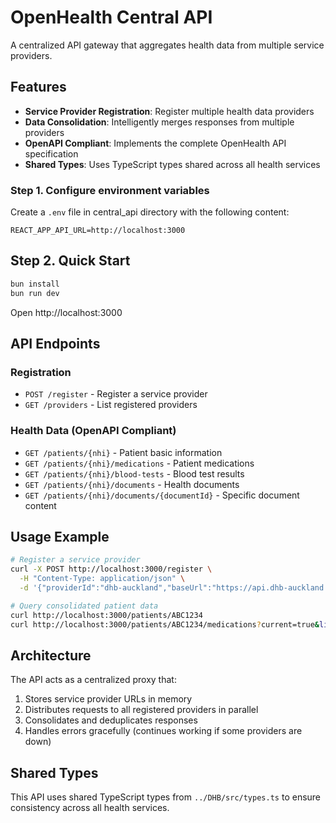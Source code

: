 # OpenHealth Central API

A centralized API gateway that aggregates health data from multiple service providers.

## Features

- **Service Provider Registration**: Register multiple health data providers
- **Data Consolidation**: Intelligently merges responses from multiple providers
- **OpenAPI Compliant**: Implements the complete OpenHealth API specification
- **Shared Types**: Uses TypeScript types shared across all health services


### Step 1. Configure environment variables
Create a `.env` file in central_api directory with the following content:
```env
REACT_APP_API_URL=http://localhost:3000
```

## Step 2. Quick Start

```bash
bun install
bun run dev
```

Open http://localhost:3000

## API Endpoints

### Registration
- `POST /register` - Register a service provider
- `GET /providers` - List registered providers

### Health Data (OpenAPI Compliant)
- `GET /patients/{nhi}` - Patient basic information
- `GET /patients/{nhi}/medications` - Patient medications
- `GET /patients/{nhi}/blood-tests` - Blood test results
- `GET /patients/{nhi}/documents` - Health documents
- `GET /patients/{nhi}/documents/{documentId}` - Specific document content

## Usage Example

```bash
# Register a service provider
curl -X POST http://localhost:3000/register \
  -H "Content-Type: application/json" \
  -d '{"providerId":"dhb-auckland","baseUrl":"https://api.dhb-auckland.nz"}'

# Query consolidated patient data
curl http://localhost:3000/patients/ABC1234
curl http://localhost:3000/patients/ABC1234/medications?current=true&limit=10
```

## Architecture

The API acts as a centralized proxy that:
1. Stores service provider URLs in memory
2. Distributes requests to all registered providers in parallel
3. Consolidates and deduplicates responses
4. Handles errors gracefully (continues working if some providers are down)

## Shared Types

This API uses shared TypeScript types from `../DHB/src/types.ts` to ensure consistency across all health services.
